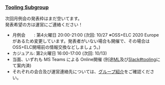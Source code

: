 ### [Tooling Subgroup](https://openchain-project.github.io/OpenChain-JWG/subgroups/tooling/)

次回月例会の発表枠はまだ空いてます。  
発表希望の方は運営にご連絡ください！

- 月例会　　: 第4火曜日 20:00-21:00 (次回: 10/27 ※OSS+ELC 2020 Europe があるため変更しています。発表者がいない場合も開催で、その場合はOSS+ELC開場前の情報交換などしましょう。)
- カジュアル: 第2火曜日 16:00-17:00 (次回: 10/13)  
- 当面、いずれも MS Teams による Online開催 (別途[ML](https://lists.openchainproject.org/g/japan-sg-tooling)及び[Slack#tooling](https://openchain-japanwg.slack.com/archives/CGHP86Y4T)にて案内済)   
- それぞれの会合及び運営連絡先については、[グループ紹介](https://openchain-project.github.io/OpenChain-JWG/subgroups/tooling/)をご確認ください。
